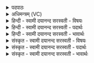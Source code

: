 <details><summary>पदपाठः</summary>

गर्भः॑। दे॒वाना॑म्। पि॒ता। म॒ती॒नाम्। पतिः॑। प्र॒जाना॒मिति॑ प्र॒ऽजाना॑म्। सम्। दे॒वः। दे॒वेन॑। स॒वि॒त्रा। ग॒त॒। सम्। सूर्य्ये॑ण। रो॒च॒ते॒। १४।
</details>

<details><summary>अधिमन्त्रम् (VC)</summary>

- ईश्वरो देवता
- दध्यङ्ङाथर्वण ऋषिः
- भुरिगनुष्टुप्
- गान्धारः
</details>

<details><summary>हिन्दी - स्वामी दयानन्द सरस्वती  - विषयः</summary>

अब ईश्वर की उपासना का विषय अगले मन्त्र में कहा है ॥
</details>

<details><summary>हिन्दी - स्वामी दयानन्द सरस्वती  - पदार्थः</summary>

पदार्थान्वयभाषाः -  हे मनुष्यो ! जो (देवानाम्) विद्वानों वा पृथिवी आदि तेंतीस देवों के (गर्भः) बीच स्थित व्याप्य (मतीनाम्) मननशील बुद्धिमान् मनुष्यों के (पिता) पिता के तुल्य (प्रजानाम्) उत्पन्न हुए पदार्थों का (पतिः) रक्षक स्वामी (देवः) स्वयं प्रकाशस्वरूप परमात्मा (सवित्रा) उत्पत्ति के हेतु (देवेन) (सूर्येण) प्रकाशक विद्वान् के साथ (सम्, रोचते) सम्यक् प्रकाशित होता है, उसको तुम लोग (सम्, गत) सम्यक् प्राप्त होओ ॥१४ ॥
</details>

<details><summary>हिन्दी - स्वामी दयानन्द सरस्वती  - भावार्थः</summary>

भावार्थभाषाः -  मनुष्य लोग जो सबका उत्पन्न करनेहारा, पिता के तुल्य रक्षक, प्रकाशक, सूर्यादि पदार्थों का भी प्रकाशक, सर्वत्र अभिव्याप्त जगदीश्वर है, उसी पूर्ण परमात्मा की सदैव उपासना किया करें ॥१४ ॥
</details>

<details><summary>संस्कृत - स्वामी दयानन्द सरस्वती  - विषयः</summary>

अथेश्वरोपासनाविषयमाह ॥
</details>

<details><summary>संस्कृत - स्वामी दयानन्द सरस्वती  - पदार्थः</summary>

पदार्थान्वयभाषाः -  हे मनुष्याः ! यो देवानां गर्भो मतीनां पिता प्रजानां पतिर्देवः परमात्मा सवित्रा देवेन सूर्य्येण सह रोचते तं यूयं सङ्गत ॥१४ ॥
</details>

<details><summary>संस्कृत - स्वामी दयानन्द सरस्वती  - भावार्थः</summary>

भावार्थभाषाः -  हे मनुष्याः ! यः सर्वेषां जनकः पितृवत्पालकः सूर्यादीनामपि प्रकाशकः सर्वत्राऽभिव्याप्तो जगदीश्वरोऽस्ति, तमेव पूर्णं परमात्मानं सदैवोपासताम् ॥१४ ॥
</details>